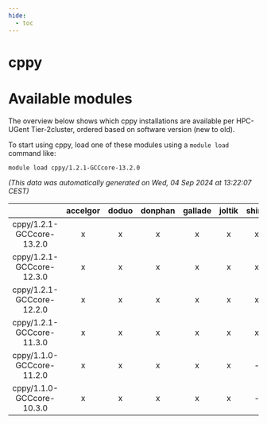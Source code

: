 ```yaml
---
hide:
  - toc
---
```


cppy
====

# Available modules


The overview below shows which cppy installations are available per HPC-UGent Tier-2cluster, ordered based on software version (new to old).

To start using cppy, load one of these modules using a `module load` command like:

```shell
module load cppy/1.2.1-GCCcore-13.2.0
```

*(This data was automatically generated on Wed, 04 Sep 2024 at 13:22:07 CEST)*  

| |accelgor|doduo|donphan|gallade|joltik|shinx|skitty|
| :---: | :---: | :---: | :---: | :---: | :---: | :---: | :---: |
|cppy/1.2.1-GCCcore-13.2.0|x|x|x|x|x|x|x|
|cppy/1.2.1-GCCcore-12.3.0|x|x|x|x|x|x|x|
|cppy/1.2.1-GCCcore-12.2.0|x|x|x|x|x|x|x|
|cppy/1.2.1-GCCcore-11.3.0|x|x|x|x|x|x|x|
|cppy/1.1.0-GCCcore-11.2.0|x|x|x|x|x|-|x|
|cppy/1.1.0-GCCcore-10.3.0|x|x|x|x|x|-|x|
